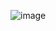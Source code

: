 ![image](https://github.com/portmahajan/parth_mahajan/assets/130004272/3e5cc342-7d0c-4255-b750-436b69014a5e)
